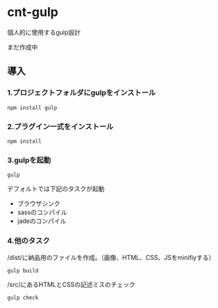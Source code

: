 # cnt-gulp

個人的に使用するgulp設計

まだ作成中

## 導入

### 1.プロジェクトフォルダにgulpをインストール

```
npm install gulp
```

### 2.プラグイン一式をインストール

```
npm install
```

### 3.gulpを起動

```
gulp
```
デフォルトでは下記のタスクが起動
- ブラウザシンク
- sassのコンパイル
- jadeのコンパイル

### 4.他のタスク

/dist/に納品用のファイルを作成。（画像、HTML、CSS、JSをminifiyする）

```
gulp build
```

/src/にあるHTMLとCSSの記述ミスのチェック

```
gulp check
```
